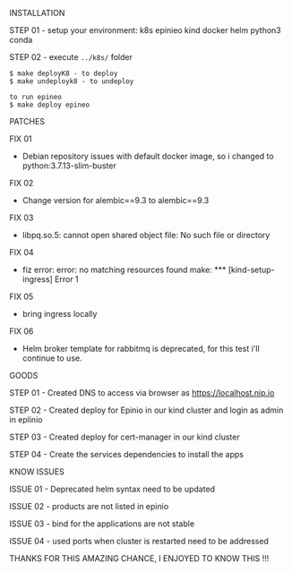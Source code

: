 
INSTALLATION

STEP 01 - setup your environment:
 k8s
 epinieo
 kind
 docker
 helm
 python3
 conda

STEP 02 - execute `../k8s/` folder 

	$ make deployK8 - to deploy
	$ make undeployk8 - to undeploy

	to run epineo
	$ make deploy epineo


PATCHES

FIX 01
 - Debian repository issues with default docker image, so i changed to python:3.7.13-slim-buster

FIX 02
 - Change version for alembic==9.3 to alembic==9.3

FIX 03
 - libpq.so.5: cannot open shared object file: No such file or directory

FIX 04
 - fiz error:
 error: no matching resources found
make: *** [kind-setup-ingress] Error 1

FIX 05
 - bring ingress locally

FIX 06 
 - Helm broker template for rabbitmq is deprecated, for this test i'll continue to use.


GOODS

STEP 01 - Created DNS to access via browser as https://localhost.nip.io

STEP 02 - Created deploy for Epinio in our kind cluster and login as admin in eplinio

STEP 03 - Created deploy for cert-manager in our kind cluster

STEP 04 - Create the services dependencies to install the apps


KNOW ISSUES

ISSUE 01 - Deprecated helm syntax need to be updated

ISSUE 02 - products are not listed in epinio

ISSUE 03 - bind for the applications are not stable

ISSUE 04 - used ports when cluster is restarted need to be addressed


THANKS FOR THIS AMAZING CHANCE, I ENJOYED TO KNOW THIS !!!